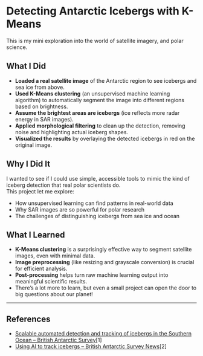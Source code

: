# Detecting Antarctic Icebergs with K-Means
This is my mini exploration into the world of satellite imagery, and polar science.

## What I Did

- **Loaded a real satellite image** of the Antarctic region to see icebergs and sea ice from above.
- **Used K-Means clustering** (an unsupervised machine learning algorithm) to automatically segment the image into different regions based on brightness.
- **Assume the brightest areas are icebergs** (ice reflects more radar energy in SAR images).
- **Applied morphological filtering** to clean up the detection, removing noise and highlighting actual iceberg shapes.
- **Visualized the results** by overlaying the detected icebergs in red on the original image.

## Why I Did It

I wanted to see if I could use simple, accessible tools to mimic the kind of iceberg detection that real polar scientists do.  
This project let me explore:
- How unsupervised learning can find patterns in real-world data
- Why SAR images are so powerful for polar research
- The challenges of distinguishing icebergs from sea ice and ocean

## What I Learned

- **K-Means clustering** is a surprisingly effective way to segment satellite images, even with minimal data.
- **Image preprocessing** (like resizing and grayscale conversion) is crucial for efficient analysis.
- **Post-processing** helps turn raw machine learning output into meaningful scientific results.
- There’s a lot more to learn, but even a small project can open the door to big questions about our planet!

---

## References

- [Scalable automated detection and tracking of icebergs in the Southern Ocean – British Antarctic Survey](https://www.bas.ac.uk/project/scalable-automated-detection-and-tracking-of-icebergs-in-the-southern-ocean/)[1]
- [Using AI to track icebergs – British Antarctic Survey News](https://www.bas.ac.uk/media-post/using-ai-to-track-icebergs/)[2]
